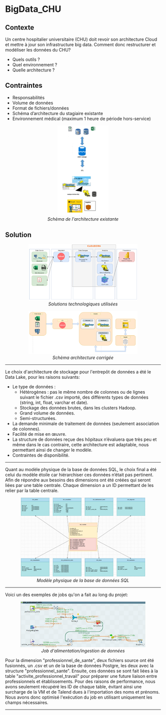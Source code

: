 # BigData_CHU

## Contexte

Un centre hospitalier universitaire (CHU) doit revoir son architecture Cloud et mettre à jour son infrastructure big data.
Comment donc restructurer et modéliser les données du CHU?
- Quels outils ?
- Quel environnement ?
- Quelle architecture ?

## Contraintes

- Responsabilités
- Volume de données
- Format de fichiers/données
- Schéma d’architecture du stagiaire existante
- Environnement médical (maximum 1 heure de période hors-service)

<p align="center">
 <img width="33%" src="images/schema_Archi_existante.jpg">
 <br> <em> Schèma de l'architecture existante </em>
</p>

## Solution

<p align="center">
 <img width="70%" src="images/Solutions_Projet.png">
 <br> <em> Solutions technologiques utilisées </em>
</p>

<p align="center">
 <img width="70%" src="images/Schema_architecture_corrige.png">
 <br> <em> Schèma architecture corrigée </em>
</p>

---

Le choix d'architecture de stockage pour l'entrepôt de données a été le Data Lake, pour les raisons suivants:

- Le type de données :
    - Hétérogènes : pas le même nombre de colonnes ou de lignes suivant le fichier .csv importé, des différents types de données (string, int, float, varchar et date). 
    - Stockage des données brutes, dans les clusters Hadoop.
    - Grand volume de données.
    - Semi-structurées.
- La demande minimale de traitement de données (seulement association de colonnes).
- Facilité de mise en œuvre.
- La structure de données reçue des hôpitaux n’évaluera que très peu et même dans le cas contraire, cette architecture est adaptable, nous permettant ainsi de changer le modèle. 
- Contraintes de disponibilité.

---

Quant au modèle physique de la base de données SQL, le choix final a été celui du modèle étoile car hiérarchiser ces données n’était pas pertinent. Afin de répondre aux besoins des dimensions ont été créées qui seront liées par une table centrale. Chaque dimension a un ID permettant de les relier par la table centrale.

<p align="center">
 <img width="80%" src="images/Modele_BDD.png">
 <br> <em> Modèle physique de la base de données SQL </em>
</p>

---

Voici un des exemples de jobs qu'on a fait au long du projet:

<p align="center">
 <img width="80%" src="images/Exemple_job.png">
 <br> <em> Job d'alimentation/ingestion de données </em>
</p>

Pour la dimension "professionnel_de_sante", deux fichiers source ont été fusionnés, un .csv et un de la base de données Postgre, les deux avec la structure "professionnel_sante". Ensuite, ces données se sont fait liées à la table "activite_professionnel_travail" pour préparer une future liaison entre professionnels et établissements.
Pour des raisons de performance, nous avons seulement récupéré les ID de chaque table, évitant ainsi une surcharge de la VM et de Talend dues à l'importation des noms et prénoms. Nous avons donc optimisé l'exécution du job en utilisant uniquement les champs nécessaires.

---


